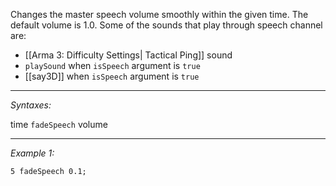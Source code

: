Changes the master speech volume smoothly within the given time. The default volume is 1.0. Some of the sounds that play through speech channel are:
* [[Arma 3: Difficulty Settings| Tactical Ping]] sound
* `playSound` when `isSpeech` argument is `true`
* [[say3D]] when `isSpeech` argument is `true`


---
*Syntaxes:*

time `fadeSpeech`  volume

---
*Example 1:*

```sqf
5 fadeSpeech 0.1;
```